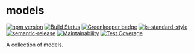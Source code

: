 # models

[![npm version](https://img.shields.io/npm/v/@ausgaben/models.svg)](https://www.npmjs.com/package/@ausgaben/models)
[![Build Status](https://travis-ci.org/ausgaben/models.svg?branch=master)](https://travis-ci.org/ausgaben/models)
[![Greenkeeper badge](https://badges.greenkeeper.io/ausgaben/models.svg)](https://greenkeeper.io/)
[![js-standard-style](https://img.shields.io/badge/code%20style-standard-brightgreen.svg)](http://standardjs.com/)
[![semantic-release](https://img.shields.io/badge/semver-semantic%20release-e10079.svg)](https://github.com/semantic-release/semantic-release)
[![Maintainability](https://api.codeclimate.com/v1/badges/ffa20a1616ec3d377907/maintainability)](https://codeclimate.com/github/ausgaben/models/maintainability)
[![Test Coverage](https://api.codeclimate.com/v1/badges/ffa20a1616ec3d377907/test_coverage)](https://codeclimate.com/github/ausgaben/models/test_coverage)

A collection of models.
